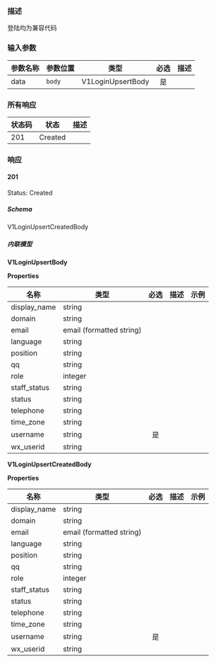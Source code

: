 ### 描述

登陆均为兼容代码

### 输入参数

| 参数名称 | 参数位置 | 类型 | 必选 | 描述 |
|------|--------|------| :------: |-------------|
| data | `body` | V1LoginUpsertBody | 是 |  |

### 所有响应
| 状态码 | 状态 | 描述 |
|------|--------|-------------|
| 201 | Created |  |

### 响应

#### 201
Status: Created

##### Schema

V1LoginUpsertCreatedBody

##### 内联模型

**V1LoginUpsertBody**



**Properties**

| 名称 | 类型 | 必选 | 描述 | 示例 |
|------|------|:--------:|-------------|---------|
| display_name | string|  |  |  |
| domain | string|  |  |  |
| email | email (formatted string)|  |  |  |
| language | string|  |  |  |
| position | string|  |  |  |
| qq | string|  |  |  |
| role | integer|  |  |  |
| staff_status | string|  |  |  |
| status | string|  |  |  |
| telephone | string|  |  |  |
| time_zone | string|  |  |  |
| username | string| 是 |  |  |
| wx_userid | string|  |  |  |



**V1LoginUpsertCreatedBody**



**Properties**

| 名称 | 类型 | 必选 | 描述 | 示例 |
|------|------|:--------:|-------------|---------|
| display_name | string|  |  |  |
| domain | string|  |  |  |
| email | email (formatted string)|  |  |  |
| language | string|  |  |  |
| position | string|  |  |  |
| qq | string|  |  |  |
| role | integer|  |  |  |
| staff_status | string|  |  |  |
| status | string|  |  |  |
| telephone | string|  |  |  |
| time_zone | string|  |  |  |
| username | string| 是 |  |  |
| wx_userid | string|  |  |  |